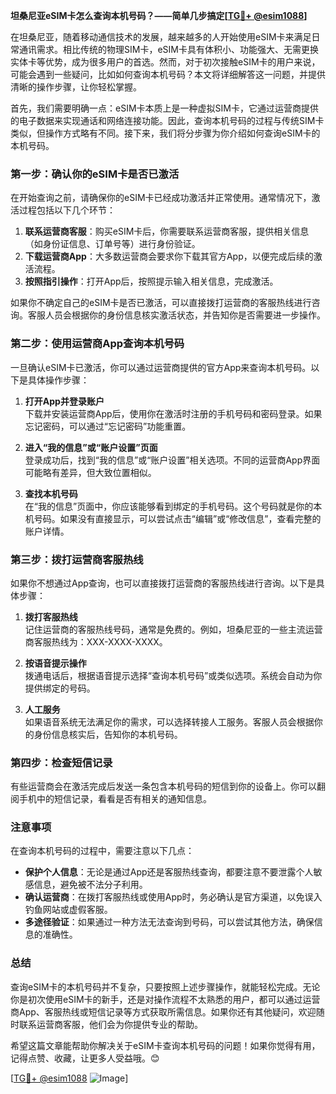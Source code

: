 **坦桑尼亚eSIM卡怎么查询本机号码？——简单几步搞定[[TG💪+ @esim1088](https://t.me/s/esim1088)]**

在坦桑尼亚，随着移动通信技术的发展，越来越多的人开始使用eSIM卡来满足日常通讯需求。相比传统的物理SIM卡，eSIM卡具有体积小、功能强大、无需更换实体卡等优势，成为很多用户的首选。然而，对于初次接触eSIM卡的用户来说，可能会遇到一些疑问，比如如何查询本机号码？本文将详细解答这一问题，并提供清晰的操作步骤，让你轻松掌握。

首先，我们需要明确一点：eSIM卡本质上是一种虚拟SIM卡，它通过运营商提供的电子数据来实现通话和网络连接功能。因此，查询本机号码的过程与传统SIM卡类似，但操作方式略有不同。接下来，我们将分步骤为你介绍如何查询eSIM卡的本机号码。

### **第一步：确认你的eSIM卡是否已激活**
在开始查询之前，请确保你的eSIM卡已经成功激活并正常使用。通常情况下，激活过程包括以下几个环节：
1. **联系运营商客服**：购买eSIM卡后，你需要联系运营商客服，提供相关信息（如身份证信息、订单号等）进行身份验证。
2. **下载运营商App**：大多数运营商会要求你下载其官方App，以便完成后续的激活流程。
3. **按照指引操作**：打开App后，按照提示输入相关信息，完成激活。

如果你不确定自己的eSIM卡是否已激活，可以直接拨打运营商的客服热线进行咨询。客服人员会根据你的身份信息核实激活状态，并告知你是否需要进一步操作。

### **第二步：使用运营商App查询本机号码**
一旦确认eSIM卡已激活，你可以通过运营商提供的官方App来查询本机号码。以下是具体操作步骤：

1. **打开App并登录账户**  
   下载并安装运营商App后，使用你在激活时注册的手机号码和密码登录。如果忘记密码，可以通过“忘记密码”功能重置。

2. **进入“我的信息”或“账户设置”页面**  
   登录成功后，找到“我的信息”或“账户设置”相关选项。不同的运营商App界面可能略有差异，但大致位置相似。

3. **查找本机号码**  
   在“我的信息”页面中，你应该能够看到绑定的手机号码。这个号码就是你的本机号码。如果没有直接显示，可以尝试点击“编辑”或“修改信息”，查看完整的账户详情。

### **第三步：拨打运营商客服热线**
如果你不想通过App查询，也可以直接拨打运营商的客服热线进行咨询。以下是具体步骤：

1. **拨打客服热线**  
   记住运营商的客服热线号码，通常是免费的。例如，坦桑尼亚的一些主流运营商客服热线为：XXX-XXXX-XXXX。

2. **按语音提示操作**  
   拨通电话后，根据语音提示选择“查询本机号码”或类似选项。系统会自动为你提供绑定的号码。

3. **人工服务**  
   如果语音系统无法满足你的需求，可以选择转接人工服务。客服人员会根据你的身份信息核实后，告知你的本机号码。

### **第四步：检查短信记录**
有些运营商会在激活完成后发送一条包含本机号码的短信到你的设备上。你可以翻阅手机中的短信记录，看看是否有相关的通知信息。

### **注意事项**
在查询本机号码的过程中，需要注意以下几点：
- **保护个人信息**：无论是通过App还是客服热线查询，都要注意不要泄露个人敏感信息，避免被不法分子利用。
- **确认运营商**：在拨打客服热线或使用App时，务必确认是官方渠道，以免误入钓鱼网站或虚假客服。
- **多途径验证**：如果通过一种方法无法查询到号码，可以尝试其他方法，确保信息的准确性。

### **总结**
查询eSIM卡的本机号码并不复杂，只要按照上述步骤操作，就能轻松完成。无论你是初次使用eSIM卡的新手，还是对操作流程不太熟悉的用户，都可以通过运营商App、客服热线或短信记录等方式获取所需信息。如果你还有其他疑问，欢迎随时联系运营商客服，他们会为你提供专业的帮助。

希望这篇文章能帮助你解决关于eSIM卡查询本机号码的问题！如果你觉得有用，记得点赞、收藏，让更多人受益哦。😊

[[TG💪+ @esim1088](https://t.me/s/esim1088) ![Image](https://i.postimg.cc/4NQfJmqS/Snipaste-2025-05-13-00-14-12.png)]
